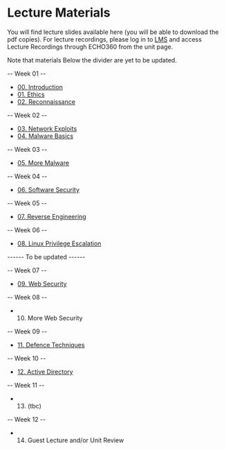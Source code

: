# Lecture Materials

You will find lecture slides available here (you will be able to download the pdf copies). For lecture recordings, please log in to [LMS](https://lms.uwa.edu.au/) and access Lecture Recordings through ECHO360 from the unit page.

Note that materials Below the divider are yet to be updated.

-- Week 01 --
* [00. Introduction](https://github.com/uwacyber/cits3006/raw/2023S2/cits3006-lectures/00.Introduction.pdf)
* [01. Ethics](https://github.com/uwacyber/cits3006/raw/2023S2/cits3006-lectures/01.Ethics.pdf)
* [02. Reconnaissance](https://github.com/uwacyber/cits3006/raw/2023S2/cits3006-lectures/02.Reconnaissance_vertical.pdf)

-- Week 02 --
* [03. Network Exploits](https://github.com/uwacyber/cits3006/raw/2023S2/cits3006-lectures/03.Network_Exploits_vertical.pdf)
* [04. Malware Basics](https://github.com/uwacyber/cits3006/raw/2023S2/cits3006-lectures/04.Malware_Basics_vertical.pdf)

-- Week 03 --
* [05. More Malware](https://github.com/uwacyber/cits3006/raw/2023S2/cits3006-lectures/05.More_malware_vertical.pdf)

-- Week 04 --
* [06. Software Security](https://github.com/uwacyber/cits3006/raw/2023S2/cits3006-lectures/06.Software_security_vertical.pdf)

-- Week 05 --
* [07. Reverse Engineering](https://github.com/uwacyber/cits3006/raw/2023S2/cits3006-lectures/07.Reverse_engineering_vertical.pdf)


-- Week 06 --
* [08. Linux Privilege Escalation](https://github.com/uwacyber/cits3006/raw/2023S2/cits3006-lectures/08.Local_Privilege_Escalation_Linux.pdf)
<!-- * [08. Privilege Escalation](https://github.com/uwacyber/cits3006/raw/2023S2/cits3006-lectures/08.Privilege\_Escalation.pdf) -->


------ To be updated ------


-- Week 07 --
* [09. Web Security](https://github.com/uwacyber/cits3006/raw/2023S2/cits3006-lectures/09.Web\_Security.pdf)

-- Week 08 --
* 10. More Web Security

-- Week 09 --
* [11. Defence Techniques](https://github.com/uwacyber/cits3006/raw/2023S2/cits3006-lectures/0B.Defence\_Techniques.pdf)

-- Week 10 --
* [12. Active Directory](https://github.com/uwacyber/cits3006/raw/2023S2/cits3006-lectures/0C.Active\_Directory.pdf)

-- Week 11 --
* 13. (tbc)
<!-- Command and Control -->

-- Week 12 --
* 14. Guest Lecture and/or Unit Review
